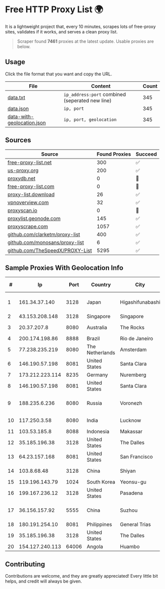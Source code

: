 
# Free HTTP Proxy List 🌍

It is a lightweight project that, every 10 minutes, scrapes lots of free-proxy sites, validates if it works, and serves a clean proxy list.


> Scraper found **7461** proxies at the latest update. Usable proxies are below.

## Usage

Click the file format that you want and copy the URL.


|File|Content|Count|
|----|-------|-----|
|[data.txt](https://raw.githubusercontent.com/themiralay/Proxy-List-World/master/data.txt)|`ip_address:port` combined (seperated new line)|345|
|[data.json](https://raw.githubusercontent.com/themiralay/Proxy-List-World/master/data.json)|`ip, port`|345|
|[data-with-geolocation.json](https://raw.githubusercontent.com/themiralay/Proxy-List-World/master/data-with-geolocation.json)|`ip, port, geolocation`|345|

## Sources

|Source|Found Proxies|Succeed|
|------|-------------|-------|
|[free-proxy-list.net](https://free-proxy-list.net)|300|✅|
|[us-proxy.org](https://www.us-proxy.org)|200|✅|
|[proxydb.net](http://proxydb.net)|0|🚫|
|[free-proxy-list.com](https://free-proxy-list.com/?page=&port=&type%5B%5D=http&type%5B%5D=https&up_time=0&search=Search)|0|🚫|
|[proxy-list.download](https://www.proxy-list.download/HTTP)|26|✅|
|[vpnoverview.com](https://vpnoverview.com/privacy/anonymous-browsing/free-proxy-servers)|32|✅|
|[proxyscan.io](https://www.proxyscan.io)|0|🚫|
|[proxylist.geonode.com](https://proxylist.geonode.com/api/proxy-list?limit=300&page=1&sort_by=lastChecked&sort_type=desc&protocols=http,https)|145|✅|
|[proxyscrape.com](https://api.proxyscrape.com/v2/?request=displayproxies&protocol=http&timeout=10000&country=all&ssl=all&anonymity=all)|1057|✅|
|[github.com/clarketm/proxy-list](https://raw.githubusercontent.com/clarketm/proxy-list/master/proxy-list-raw.txt)|400|✅|
|[github.com/monosans/proxy-list](https://raw.githubusercontent.com/monosans/proxy-list/main/proxies/http.txt)|6|✅|
|[github.com/TheSpeedX/PROXY-List](https://raw.githubusercontent.com/TheSpeedX/PROXY-List/master/http.txt)|5295|✅|


## Sample Proxies With Geolocation Info

|#|Ip|Port|Country|City|Internet Service Provider|
|-|--|----|-------|----|-------------------------|
|1|161.34.37.140|3128|Japan|Higashifunabashi|NTT PC Communications, Inc.|
|2|43.153.208.148|3128|Singapore|Singapore|Aceville Pte.ltd|
|3|20.37.207.8|8080|Australia|The Rocks|Microsoft Corporation|
|4|200.174.198.86|8888|Brazil|Rio de Janeiro|Claro S.A|
|5|77.238.235.219|8080|The Netherlands|Amsterdam|Servers Tech Fzco|
|6|146.190.57.198|8081|United States|Santa Clara|DigitalOcean, LLC|
|7|173.212.223.114|8235|Germany|Nuremberg|Contabo GmbH|
|8|146.190.57.198|8081|United States|Santa Clara|DigitalOcean, LLC|
|9|188.235.6.236|8080|Russia|Voronezh|JSC "ER-Telecom Holding"|
|10|117.250.3.58|8080|India|Lucknow|Bharat Sanchar Nigam Ltd|
|11|103.53.185.8|8088|Indonesia|Makassar|BOSOWA|
|12|35.185.196.38|3128|United States|The Dalles|Google LLC|
|13|64.23.157.168|8081|United States|San Francisco|DigitalOcean, LLC|
|14|103.8.68.48|3128|China|Shiyan|Hubei Feixun Network Co., Ltd|
|15|119.196.143.79|1024|South Korea|Yeonsu-gu|Korea Telecom|
|16|199.167.236.12|3128|United States|Pasadena|GLOBAL IT|
|17|36.156.157.92|5555|China|Suzhou|China Mobile Communications Corporation|
|18|180.191.254.10|8081|Philippines|General Trias|Globe Telecom|
|19|35.185.196.38|3128|United States|The Dalles|Google LLC|
|20|154.127.240.113|64006|Angola|Huambo|HMB-FTTH|



## Contributing

Contributions are welcome, and they are greatly appreciated! Every
little bit helps, and credit will always be given.

